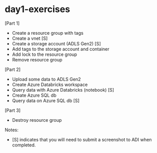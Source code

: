 # day1-exercises

[Part 1]
- Create a resource group with tags
- Create a vnet [S]
- Create a storage account (ADLS Gen2) [S]
- Add tags to the storage account and container
- Add lock to the resource group 
- Remove resource group

[Part 2]
- Upload some data to ADLS Gen2
- Create Azure Databricks workspace
- Query data with Azure Databricks (notebook) [S]
- Create Azure SQL db
- Query data on Azure SQL db [S]

[Part 3]
- Destroy resource group

Notes:

- [S] indicates that you will need to submit a screenshot to ADI when completed.